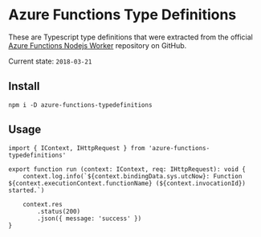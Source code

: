 # Azure Functions Type Definitions

These are Typescript type definitions that were extracted from the official [Azure Functions Nodejs Worker](https://github.com/Azure/azure-functions-nodejs-worker) repository on GitHub.

Current state: `2018-03-21`

## Install

```
npm i -D azure-functions-typedefinitions
```

## Usage

```
import { IContext, IHttpRequest } from 'azure-functions-typedefinitions'

export function run (context: IContext, req: IHttpRequest): void {
    context.log.info(`${context.bindingData.sys.utcNow}: Function ${context.executionContext.functionName} (${context.invocationId}) started.`)

    context.res
        .status(200)
        .json({ message: 'success' })
}
```